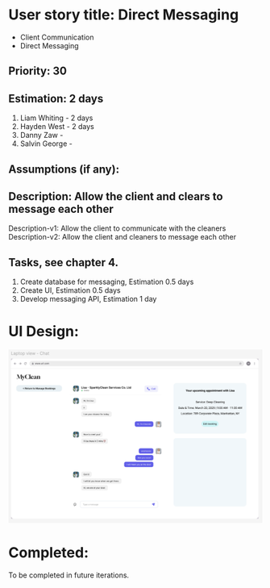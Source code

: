 
# User story title: Direct Messaging 

* Client Communication
* Direct Messaging 

## Priority: 30 

## Estimation: 2 days

1. Liam Whiting - 2 days
2. Hayden West - 2 days
3. Danny Zaw - 
4. Salvin George - 

## Assumptions (if any):

## Description:  Allow the client and clears to message each other 

Description-v1: Allow the client to communicate with the cleaners 
Description-v2: Allow the client and cleaners to message each other 

## Tasks, see chapter 4.

1. Create database for messaging, Estimation 0.5 days
2. Create UI, Estimation 0.5 days
3. Develop messaging API, Estimation 1 day

# UI Design:
![Messaging prototype](../Images/chat_ui.png)   


# Completed:
To be completed in future iterations.

